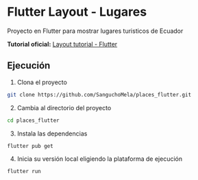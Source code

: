 # Flutter Layout - Lugares

Proyecto en Flutter para mostrar lugares turisticos de Ecuador

**Tutorial oficial:** [Layout tutorial - Flutter](https://docs.flutter.dev/ui/layout/tutorial) 

## Ejecución

1. Clona el proyecto

```bash
git clone https://github.com/SanguchoMela/places_flutter.git
```

2. Cambia al directorio del proyecto

```bash
cd places_flutter
```

3. Instala las dependencias

```bash
flutter pub get
```

4. Inicia su versión local eligiendo la plataforma de ejecución

```bash
flutter run
```
